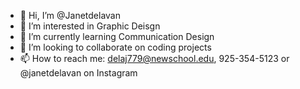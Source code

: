 - 👋 Hi, I’m @Janetdelavan
- 👀 I’m interested in Graphic Deisgn
- 🌱 I’m currently learning Communication Design
- 💞️ I’m looking to collaborate on coding projects
- 📫 How to reach me: delaj779@newschool.edu, 925-354-5123 or @janetdelavan on Instagram

<!---
Janetdelavan/Janetdelavan is a ✨ special ✨ repository because its `README.md` (this file) appears on your GitHub profile.
You can click the Preview link to take a look at your changes.
--->
